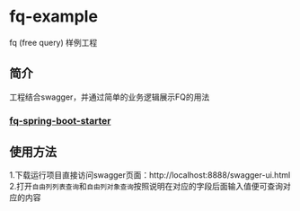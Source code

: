 # fq-example
fq (free query) 样例工程  
## 简介  
工程结合swagger，并通过简单的业务逻辑展示FQ的用法  

### [fq-spring-boot-starter](https://github.com/szjzszjz/fq-spring-boot-starter)  

## 使用方法  
1.下载运行项目直接访问swagger页面：http://localhost:8888/swagger-ui.html
2.打开`自由列列表查询`和`自由列对象查询`按照说明在对应的字段后面输入值便可查询对应的内容
